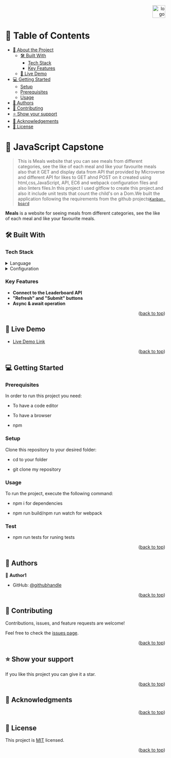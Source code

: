  <div align="right"> 
  <img src="./image/murple_logo.png" alt="logo" width="40"  height="auto" /> 
</div>

<!-- TABLE OF CONTENTS -->

# 📗 Table of Contents

- [📖 About the Project](#about-project)
  - [🛠 Built With](#built-with)
    - [Tech Stack](#tech-stack)
    - [Key Features](#key-features)
  - [🚀 Live Demo](#live-demo)
- [💻 Getting Started](#getting-started)
  - [Setup](#setup)
  - [Prerequisites](#prerequisites)
  - [Usage](#usage)
- [👥 Authors](#authors) 
- [🤝 Contributing](#contributing)
- [⭐️ Show your support](#support)
- [🙏 Acknowledgements](#acknowledgements) 
- [📝 License](#license)

<!-- PROJECT DESCRIPTION -->

# 📖 JavaScript Capstone  <a name="about-project"></a>

>This is Meals website that you can see meals from different categories, see the like of each meal and like your favourite meals also  that it GET and display data from API that provided by Microverse and different API for likes to GET ahnd POST on it created using html,css,JavaScript, API, EC6 and webpack configuration files and also linters files.In this project I used gitflow to create this project.and also it include unit tests that count the child's on a Dom.We built the application following the requirements from the github projects[`Kanban board`](https://github.com/users/AhmadiGu/projects/2)

**Meals** is a website for seeing meals from different categories, see the like of each meal and like your favourite meals.

## 🛠 Built With <a name="built-with"></a>

### Tech Stack <a name="tech-stack"></a>


<details>
  <summary>Language</summary>
  <ul>
    <li><a href="https://reactjs.org/">HTML/Css</a></li>
    <li><a href="https://reactjs.org/">JavaScript</a></li>
    <li><a href="https://reactjs.org/">JavaScript API</a></li>
  </ul>
</details>

<details>
  <summary>Configuration</summary>
  <ul>
    <li><a href="https://reactjs.org/">Webpack</a></li>
    <li><a href="https://reactjs.org/">Linters</a></li>
    <li><a href="https://reactjs.org/">Gitflow</a></li>
    <li><a href="https://reactjs.org/">Jest</a></li>
  </ul>
</details>
 

 

<!-- Features -->



### Key Features <a name="key-features"></a>

- **Connect to the Leaderboard API**
- **"Refresh" and "Submit" buttons**
- **Async & await operation**

<p align="right">(<a href="#readme-top">back to top</a>)</p>

<!-- LIVE DEMO -->

## 🚀 Live Demo <a name="live-demo"></a>


- [Live Demo Link]()

<p align="right">(<a href="#readme-top">back to top</a>)</p>

<!-- GETTING STARTED -->



## 💻 Getting Started <a name="getting-started"></a>

 

### Prerequisites

In order to run this project you need:

- To have a code editor 

- To have a browser

- npm


### Setup

Clone this repository to your desired folder:

- cd to your folder

- git clone my repository 

 
### Usage

To run the project, execute the following command:

- npm i for dependencies

- npm run build/npm run watch for webpack

### Test

 - npm run tests for runing tests


<p align="right">(<a href="#readme-top">back to top</a>)</p>

<!-- AUTHORS -->

## 👥 Authors <a name="authors"></a>


👤 **Author1**

- GitHub: [@githubhandle](https://github.com/AhmadiGu/)

 

<p align="right">(<a href="#readme-top">back to top</a>)</p>


<!-- CONTRIBUTING -->

## 🤝 Contributing <a name="contributing"></a>

Contributions, issues, and feature requests are welcome!

Feel free to check the [issues page](../../issues/).

<p align="right">(<a href="#readme-top">back to top</a>)</p>

<!-- SUPPORT -->

## ⭐️ Show your support <a name="support"></a>


If you like this project you can give it a star.

<p align="right">(<a href="#readme-top">back to top</a>)</p>

<!-- ACKNOWLEDGEMENTS -->

## 🙏 Acknowledgments <a name="acknowledgements"></a>

 

 

<p align="right">(<a href="#readme-top">back to top</a>)</p>

 

<!-- LICENSE -->

## 📝 License <a name="license"></a>

This project is [MIT](./LICENSE) licensed.


<p align="right">(<a href="#readme-top">back to top</a>)</p>